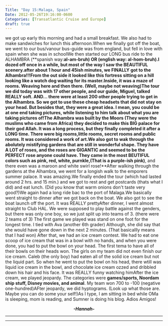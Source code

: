 ```yaml
---
Title: "Day 15:Malaga, Spain"
Date: 2012-05-26T19:16:00-0600
Categories: [Transatlantic Cruise and Europe]
draft: true
---
```


we got up early this morning and had a small breakfast. We also had to
make sandwiches for lunch this afternoon.When we finally got off the
boat, we went to our bus/vanour bus-guide was from england, but fell in
love with spain when she was in schoolWe then started our LONG bus ride
to the ALHAMBRA (**spanish way:**al-am-bruh) OR (**english way:**
al-hom-bruh).I dozed off once in a while, but most of the way I saw the
BEAUTIFUL scenery.after about 1 hour and 45ish minutes, we FINALLY got
to the Alhambra!!!From the out side it looked like this fortress sitting
on a hill looking like a watch dog waiting for its master.Inside, it was
a maze of rooms. Weaving here and then there. (Well, maybe not
weaving)The tour we did today was with 17 other people, and our guide,
Miguel, talked REALLY soft. AND... there were at least 200 other people
trying to get in the Alhambra. So we got to use these cheap headsets
that did not stay on your head. But besides that, they were a great
idea. I mean, you could be at one end taking pictures, while listening
to him talk about what you are taking pictures of!The Alhambra was built
by the Moors (They were the muslims who came from Africa) they decided
to make this BIG palace for their god Allah. It was a long process, but
they finally completed it after a LONG time. There were big rooms,little
rooms, secret rooms and public rooms. It was considered a work of art.We
also got to wak through the abolutely mistifying gardens that are still
in wonderful shape. They have A LOT of roses, and the roses are GIGANTIC
and seemed to be the PERFECT rose anyone could have. They came in the
most BEUTIFUL colors such as **pink, red, white, purnkle,**(That is a
purple-ish pink)**, and there even was a maroon and white swirl
rose!**After walking through the gardens at the Alhambra, we went for a
longish walk to the emporers summer palace. It was amazing.We finally
ended the tour (which had lasted around 2 hrs. and 15 min.) and we got
to rest and get postcards (thats what I did) and eat lunch. (Did you
know that warm onions don't taste very good?)We again had a long ride
bac to the port of Malaga.We basically went straight to dinner after we
got back on the boat. We also got to see the boat launch off the port.
It was REALLY prettyAfter dinner, I went almost straight to Club HAL. We
were supposed to play battle against the genders, but there was only one
boy, so we just split up into teams of 3. (there were 2 teams of 3) The
first game we played was stand on one foot for the longest time. I tied
with Ava (another 6th grader) Although, she did say that she would have
gone down in the next 2 minutes. (That basicallly means that I had won)
After that, we had an ice cream contest. We had to eat one scoop of ice
cream that was in a bowl with no hands, and when you were done, you had
to put the bowl on your head. The first tema to have all of their bowls
on their heads won. The girls on my team did not even finish our ice
cream. Caleb (the only boy) had eaten all of the solid ice cream but not
the liquid part. So when he went to put the bowl on his head, there
wtill was liquid ice cream in the bowl, and chocolate ice cream ozzed
and dribbled down his hair and his face. It was REALLY funny watching
himAfter the ice cream, we played jeopardy. The categories were
**games/sports, Noordam ship stuff, Disney movies, and animal**. My team
won 700 to -100 (negative one-hundred)AFter jeopardy, we did hyptograms.
(Look up what those are. Maybe you can do some your self!)As I type, I
am sitting in bed while OMa is sleeping, mom is reading, and Sumner is
doing his blog. Adios Amigos!



<div align="CENTER">

***-Hannah-***

</div>

***  
***
